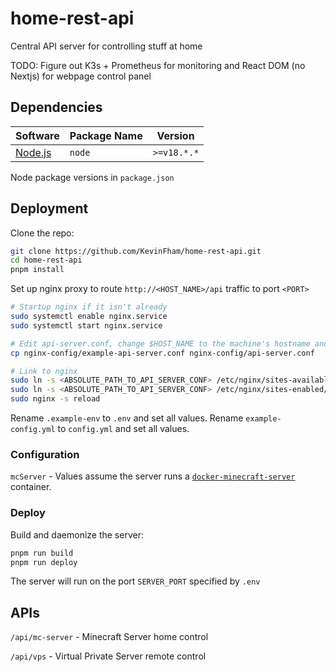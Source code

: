 # home-rest-api

Central API server for controlling stuff at home

TODO: Figure out K3s + Prometheus for monitoring and React DOM (no Nextjs) for webpage control panel

## Dependencies

| Software | Package Name | Version |
| ------------- | ------------- | ------------- |
| [Node.js](https://nodejs.org/en) | `node` | `>=v18.*.*` |

Node package versions in `package.json`

## Deployment

Clone the repo:

```bash
git clone https://github.com/KevinFham/home-rest-api.git
cd home-rest-api
pnpm install
```

Set up nginx proxy to route `http://<HOST_NAME>/api` traffic to port `<PORT>`

```bash
# Startup nginx if it isn't already
sudo systemctl enable nginx.service
sudo systemctl start nginx.service

# Edit api-server.conf, change $HOST_NAME to the machine's hostname and $PORT to the port that this server will listen to
cp nginx-config/example-api-server.conf nginx-config/api-server.conf

# Link to nginx
sudo ln -s <ABSOLUTE_PATH_TO_API_SERVER_CONF> /etc/nginx/sites-available/
sudo ln -s <ABSOLUTE_PATH_TO_API_SERVER_CONF> /etc/nginx/sites-enabled/
sudo nginx -s reload 
```

Rename `.example-env` to `.env` and set all values. Rename `example-config.yml` to `config.yml` and set all values.

### Configuration

`mcServer` - Values assume the server runs a [`docker-minecraft-server`](https://github.com/itzg/docker-minecraft-server) container.

### Deploy

Build and daemonize the server:

```bash
pnpm run build
pnpm run deploy
```

The server will run on the port `SERVER_PORT` specified by `.env`

## APIs

`/api/mc-server` - Minecraft Server home control

`/api/vps` - Virtual Private Server remote control
